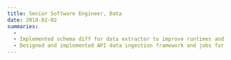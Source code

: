 ```yaml
--- 
title: Senior Software Engineer, Data
date: 2018-02-02
summaries: 
  - 
  - Implemented schema diff for data extractor to improve runtimes and 
  - Designed and implemented API data ingestion framework and jobs for all of Shopify
---
```

